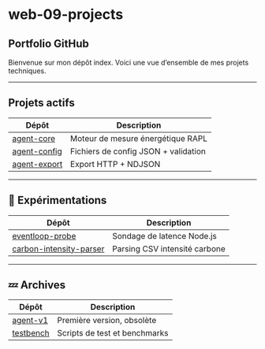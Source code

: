 # web-09-projects


##  Portfolio GitHub

Bienvenue sur mon dépôt index. Voici une vue d’ensemble de mes projets techniques.

---

## Projets actifs

| Dépôt | Description |
|-------|-------------|
| [agent-core](https://github.com/...) | Moteur de mesure énergétique RAPL |
| [agent-config](https://github.com/...) | Fichiers de config JSON + validation |
| [agent-export](https://github.com/...) | Export HTTP + NDJSON |

---

## 🧪 Expérimentations

| Dépôt | Description |
|-------|-------------|
| [eventloop-probe](https://github.com/...) | Sondage de latence Node.js |
| [carbon-intensity-parser](https://github.com/...) | Parsing CSV intensité carbone |

---

## 💤 Archives

| Dépôt | Description |
|-------|-------------|
| [agent-v1](https://github.com/...) | Première version, obsolète |
| [testbench](https://github.com/...) | Scripts de test et benchmarks |
